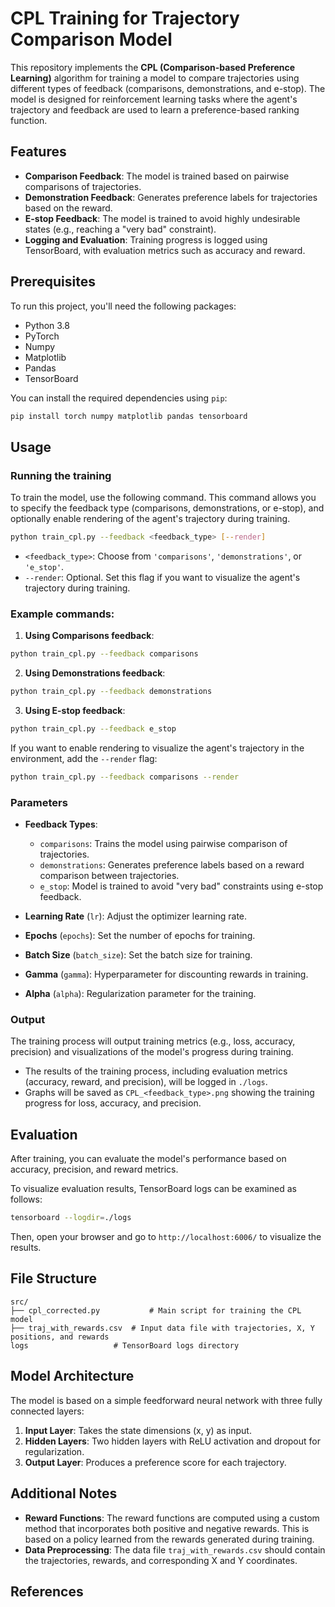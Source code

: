 # **CPL Training for Trajectory Comparison Model**

This repository implements the **CPL (Comparison-based Preference Learning)** algorithm for training a model to compare trajectories using different types of feedback (comparisons, demonstrations, and e-stop). The model is designed for reinforcement learning tasks where the agent's trajectory and feedback are used to learn a preference-based ranking function.

## **Features**

- **Comparison Feedback**: The model is trained based on pairwise comparisons of trajectories.
- **Demonstration Feedback**: Generates preference labels for trajectories based on the reward.
- **E-stop Feedback**: The model is trained to avoid highly undesirable states (e.g., reaching a "very bad" constraint).
- **Logging and Evaluation**: Training progress is logged using TensorBoard, with evaluation metrics such as accuracy and reward.

## **Prerequisites**

To run this project, you'll need the following packages:

- Python 3.8
- PyTorch
- Numpy
- Matplotlib
- Pandas
- TensorBoard

You can install the required dependencies using `pip`:

```bash
pip install torch numpy matplotlib pandas tensorboard
```

## **Usage**

### Running the training

To train the model, use the following command. This command allows you to specify the feedback type (comparisons, demonstrations, or e-stop), and optionally enable rendering of the agent's trajectory during training.

```bash
python train_cpl.py --feedback <feedback_type> [--render]
```

- `<feedback_type>`: Choose from `'comparisons'`, `'demonstrations'`, or `'e_stop'`.
- `--render`: Optional. Set this flag if you want to visualize the agent's trajectory during training.

### Example commands:

1. **Using Comparisons feedback**:

```bash
python train_cpl.py --feedback comparisons
```

2. **Using Demonstrations feedback**:

```bash
python train_cpl.py --feedback demonstrations
```

3. **Using E-stop feedback**:

```bash
python train_cpl.py --feedback e_stop
```

If you want to enable rendering to visualize the agent's trajectory in the environment, add the `--render` flag:

```bash
python train_cpl.py --feedback comparisons --render
```

### Parameters

- **Feedback Types**:
  - `comparisons`: Trains the model using pairwise comparison of trajectories.
  - `demonstrations`: Generates preference labels based on a reward comparison between trajectories.
  - `e_stop`: Model is trained to avoid "very bad" constraints using e-stop feedback.

- **Learning Rate** (`lr`): Adjust the optimizer learning rate.
- **Epochs** (`epochs`): Set the number of epochs for training.
- **Batch Size** (`batch_size`): Set the batch size for training.
- **Gamma** (`gamma`): Hyperparameter for discounting rewards in training.
- **Alpha** (`alpha`): Regularization parameter for the training.

### Output

The training process will output training metrics (e.g., loss, accuracy, precision) and visualizations of the model's progress during training.

- The results of the training process, including evaluation metrics (accuracy, reward, and precision), will be logged in `./logs`.
- Graphs will be saved as `CPL_<feedback_type>.png` showing the training progress for loss, accuracy, and precision.

## **Evaluation**

After training, you can evaluate the model's performance based on accuracy, precision, and reward metrics.

To visualize evaluation results, TensorBoard logs can be examined as follows:

```bash
tensorboard --logdir=./logs
```

Then, open your browser and go to `http://localhost:6006/` to visualize the results.

## **File Structure**

```
src/
├── cpl_corrected.py           # Main script for training the CPL model
├── traj_with_rewards.csv  # Input data file with trajectories, X, Y positions, and rewards
logs                   # TensorBoard logs directory
```

## **Model Architecture**

The model is based on a simple feedforward neural network with three fully connected layers:

1. **Input Layer**: Takes the state dimensions (x, y) as input.
2. **Hidden Layers**: Two hidden layers with ReLU activation and dropout for regularization.
3. **Output Layer**: Produces a preference score for each trajectory.

## **Additional Notes**

- **Reward Functions**: The reward functions are computed using a custom method that incorporates both positive and negative rewards. This is based on a policy learned from the rewards generated during training.
- **Data Preprocessing**: The data file `traj_with_rewards.csv` should contain the trajectories, rewards, and corresponding X and Y coordinates.
  
## **References**
